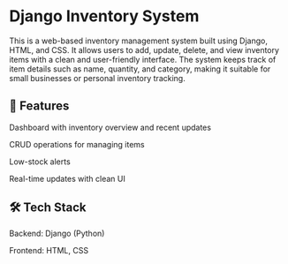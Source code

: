 # **Django Inventory System**

This is a web-based inventory management system built using Django, HTML, and CSS. It allows users to add, update, delete, and view inventory items with a clean and user-friendly interface. The system keeps track of item details such as name, quantity, and category, making it suitable for small businesses or personal inventory tracking.


## 🔧 **Features**
Dashboard with inventory overview and recent updates

CRUD operations for managing items

Low-stock alerts

Real-time updates with clean UI


## 🛠️ **Tech Stack**
Backend: Django (Python)

Frontend: HTML, CSS

